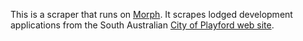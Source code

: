 This is a scraper that runs on [Morph](https://morph.io).  It scrapes lodged development applications from the South Australian [City of Playford web site](https://www.playford.sa.gov.au).
